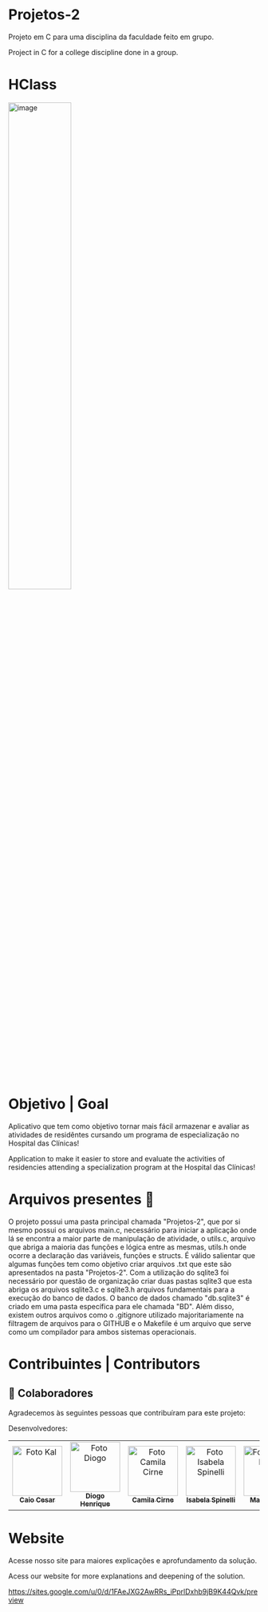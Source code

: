 # Projetos-2

Projeto em C para uma disciplina da faculdade feito em grupo.

Project in C for a college discipline done in a group.

# HClass

<img src="https://github.com/Kal-0/Projetos-2/assets/106926790/8f13e2fb-8fa7-4b25-9964-66f9d400380b" alt="image" style="width: 50%; height: 50%;">

# Objetivo | Goal
Aplicativo que tem como objetivo tornar mais fácil armazenar e avaliar as atividades de residêntes cursando um programa de especialização no Hospital das Clínicas!

Application to make it easier to store and evaluate the activities of residencies attending a specialization program at the Hospital das Clínicas!


# Arquivos presentes 📄 

O projeto possui uma pasta principal chamada "Projetos-2", que por si mesmo possui os arquivos main.c, necessário para iniciar a aplicação onde lá se encontra a maior parte de manipulação de atividade, o utils.c, arquivo que abriga a maioria das funções e lógica entre as mesmas, utils.h onde ocorre a declaração das variáveis, funções e structs. É válido salientar que algumas funções tem como objetivo criar arquivos .txt que este são apresentados na pasta "Projetos-2". Com a utilização do sqlite3 foi necessário por questão de organização criar duas pastas sqlite3 que esta abriga os arquivos sqlite3.c e sqlite3.h arquivos fundamentais para a execução do banco de dados. O banco de dados chamado "db.sqlite3" é criado em uma pasta específica para ele chamada "BD". Além disso, existem outros arquivos como o .gitignore utilizado majoritariamente na filtragem de arquivos para o GITHUB e o Makefile é um arquivo que serve como um compilador para ambos sistemas operacionais.



# Contribuintes | Contributors



## 🤝 Colaboradores

Agradecemos às seguintes pessoas que contribuíram para este projeto:

Desenvolvedores:
<table>
  <tr>
    <td align="center">
      <a href="https://github.com/Kal-0">
        <img src="https://avatars.githubusercontent.com/u/106926790?s=400&u=d51d91a8d447afbb4a9d0be21d664b82d7091fc5&v=4" width="100px;" alt="Foto Kal"/><br>
        <sub>
          <b>Caio Cesar</b>
        </sub>
      </a>
    </td>
    <td align="center">
      <a href="https://github.com/Fiend3333">
        <img src="https://avatars.githubusercontent.com/u/116087739?v=4" width="100px;" alt="Foto Diogo"/><br>
        <sub>
          <b>Diogo Henrique</b>
        </sub>
      </a>
    </td>
    <td align="center">
      <a href="https://github.com/camilacirne">
        <img src="https://avatars.githubusercontent.com/u/28824856?v=4" width="100px;" alt="Foto Camila Cirne"/><br>
        <sub>
          <b>Camila Cirne</b>
        </sub>
      </a>
    </td>
    <td align="center">
      <a href="https://github.com/bela975">
        <img src="https://avatars.githubusercontent.com/u/113048987?v=4" width="100px;" alt="Foto Isabela Spinelli"/><br>
        <sub>
          <b>Isabela Spinelli</b>
        </sub>
      </a>
    </td>
    <td align="center">
      <a href="https://github.com/MaluArr">
        <img src="https://avatars.githubusercontent.com/u/99887403?v=4" width="100px;" alt="Foto Maria Luisa"/><br>
        <sub>
          <b>Maria Luisa</b>
        </sub>
      </a>
    </td>
    <td align="center">
      <a href="https://github.com/mariajuliapessoa">
        <img src="https://avatars.githubusercontent.com/u/112356614?v=4" width="100px;" alt="Foto Maria Julia"/><br>
        <sub>
          <b>Maria Julia</b>
        </sub>
      </a>
    </td>
  </tr>
</table>

# Website
Acesse nosso site para maiores explicações e aprofundamento da solução.

Acess our website for more explanations and deepening of the solution.

https://sites.google.com/u/0/d/1FAeJXG2AwRRs_iPprlDxhb9jB9K44Qvk/preview
